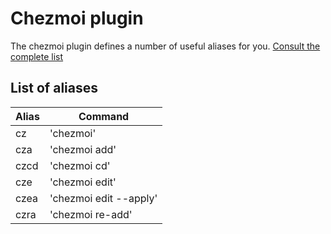 # Chezmoi plugin

The chezmoi plugin defines a number of useful aliases for you. [Consult the complete list](./chezmoi.plugin.sh)

## List of aliases

| Alias | Command                |
| ----- | ---------------------- |
| cz    | 'chezmoi'              |
| cza   | 'chezmoi add'          |
| czcd  | 'chezmoi cd'           |
| cze   | 'chezmoi edit'         |
| czea  | 'chezmoi edit --apply' |
| czra  | 'chezmoi re-add'       |
